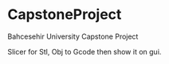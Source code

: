 # CapstoneProject

Bahcesehir University Capstone Project

Slicer for Stl, Obj to Gcode then show it on gui.
